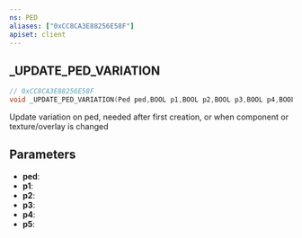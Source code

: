 ```yaml
---
ns: PED
aliases: ["0xCC8CA3E88256E58F"]
apiset: client
---
```

## _UPDATE_PED_VARIATION

```c
// 0xCC8CA3E88256E58F
void _UPDATE_PED_VARIATION(Ped ped,BOOL p1,BOOL p2,BOOL p3,BOOL p4,BOOL p5);
```

Update variation on ped, needed after first creation, or when component or texture/overlay is changed

## Parameters
* **ped**:
* **p1**:
* **p2**:
* **p3**:
* **p4**:
* **p5**: